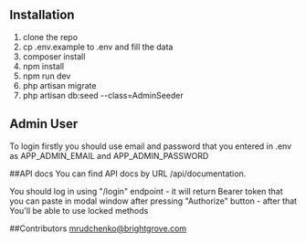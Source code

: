 ## Installation

1. clone the repo
2. cp .env.example to .env and fill the data
3. composer install
4. npm install
5. npm run dev
6. php artisan migrate
7. php artisan db:seed --class=AdminSeeder

## Admin User
To login firstly you should use email and password that you entered in .env as APP_ADMIN_EMAIL and APP_ADMIN_PASSWORD

##API docs 
You can find API docs by URL /api/documentation.

You should log in using "/login" endpoint - it will return Bearer token that you can paste in modal window after 
pressing "Authorize" button - after that You'll be able to use locked methods

##Contributors
mrudchenko@brightgrove.com
